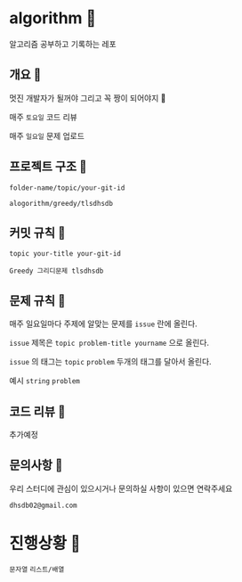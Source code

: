 # algorithm 💜

알고리즘 공부하고 기록하는 레포 


## 개요 💜

멋진 개발자가 될꺼야 그리고 꼭 짱이 되어야지 🌟

매주 `토요일` 코드 리뷰

매주 `일요일` 문제 업로드



## 프로젝트 구조 💜

`folder-name/topic/your-git-id `

`alogorithm/greedy/tlsdhsdb `


## 커밋 규칙 💜

`topic your-title your-git-id`

`Greedy 그리디문제 tlsdhsdb`

## 문제 규칙 💜

매주 일요일마다 주제에 알맞는 문제를 `issue` 란에 올린다.

`issue` 제목은 `topic problem-title yourname` 으로 올린다.

`issue` 의 태그는 `topic` `problem` 두개의 태그를 달아서 올린다.

예시 `string` `problem`


## 코드 리뷰 💜

추가예정


## 문의사항 💜

우리 스터디에 관심이 있으시거나 문의하실 사항이 있으면 연락주세요

`dhsdb02@gmail.com`




# 진행상황 💜


`문자열`
`리스트/배열`

